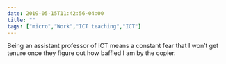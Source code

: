 ```yaml
---
date: 2019-05-15T11:42:56-04:00
title: ""
tags: ["micro","Work","ICT teaching","ICT"]
---
```

Being an assistant professor of ICT means a constant fear that I won’t get tenure once they figure out how baffled I am by the copier.
